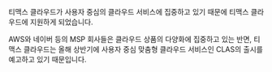 티맥스 클라우드가 사용자 중심의 클라우드 서비스에 집중하고 있기 때문에 티맥스 클라우드에 지원하게 되었습니다.

AWS와 네이버 등의 MSP 회사들은 클라우드 상품의 다양화에 집중하고 있는 반면, 티맥스 클라우드는 올해 상반기에 사용자 중심 맞춤형 클라우드 서비스인 CLAS의 출시를 예고하고 있기 때문입니다.